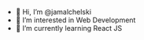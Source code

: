 - 👋 Hi, I’m @jamalchelski
- 👀 I’m interested in Web Development
- 🌱 I’m currently learning React JS



<!---
jamalchelski/jamalchelski is a ✨ special ✨ repository because its `README.md` (this file) appears on your GitHub profile.
You can click the Preview link to take a look at your changes.
--->
